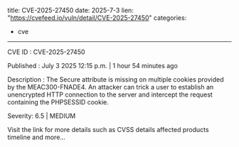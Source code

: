  
title: CVE-2025-27450
date: 2025-7-3
lien: "https://cvefeed.io/vuln/detail/CVE-2025-27450"
categories:
  - cve
---

CVE ID : CVE-2025-27450

Published :  July 3
2025
12:15 p.m. | 1 hour
54 minutes ago

Description : The Secure attribute is missing on multiple cookies provided by the MEAC300-FNADE4. An attacker can trick a user to establish an unencrypted HTTP connection to the server and intercept the request containing the PHPSESSID cookie.

Severity: 6.5 | MEDIUM

Visit the link for more details
such as CVSS details
affected products
timeline
and more...
